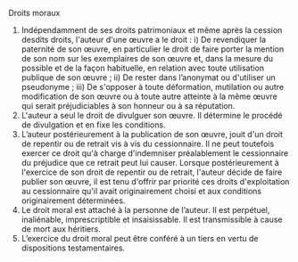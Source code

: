 Droits moraux
1) Indépendamment de ses droits patrimoniaux et même après la cession desdits
droits, l'auteur d'une œuvre a le droit :
i) De revendiquer la paternité de son œuvre, en particulier le droit
de faire porter la mention de son nom sur les exemplaires de son
œuvre et, dans la mesure du possible et de la façon habituelle, en
relation avec toute utilisation publique de son œuvre ;
ii) De rester dans l’anonymat ou d'utiliser un pseudonyme ;
iii) De s'opposer à toute déformation, mutilation ou autre modification
de son œuvre ou à toute autre atteinte à la même œuvre qui
serait préjudiciables à son honneur ou à sa réputation.
2) L'auteur a seul le droit de divulguer son œuvre. Il détermine le procédé de
divulgation et en fixe les conditions.
3) L’auteur postérieurement à la publication de son œuvre, jouit d'un droit de repentir
ou de retrait vis à vis du cessionnaire. Il ne peut toutefois exercer ce droit qu'à
charge d'indemniser préalablement le cessionnaire du préjudice que ce retrait peut
lui causer. Lorsque postérieurement à l'exercice de son droit de repentir ou de
retrait, l'auteur décide de faire publier son œuvre, il est tenu d'offrir par priorité ces
droits d'exploitation au cessionnaire qu'il avait originairement choisi et aux conditions
originairement déterminées.
4) Le droit moral est attaché à la personne de l’auteur. Il est perpétuel, inaliénable,
imprescriptible et insaisissable. Il est transmissible à cause de mort aux héritiers.
5) L’exercice du droit moral peut être conféré à un tiers en vertu de dispositions
testamentaires.